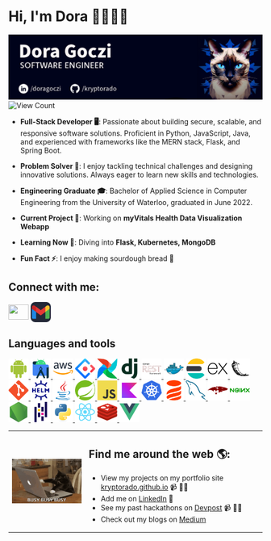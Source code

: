# Hi, I'm Dora 👋🏻🐱‍👤

<img src="images/gh_banner.png" alt="banner that says Dora Goczi - software engineer alongside a cartoon illustration of a siamese cat">
<img src="https://komarev.com/ghpvc/?username=kryptorado&label=Profile%20views&color=0e75b6&style=flat"  alt="View Count"/>


- **Full-Stack Developer 🖥️**: Passionate about building secure, scalable, and responsive software solutions. Proficient in Python, JavaScript, Java, and experienced with frameworks like the MERN stack, Flask, and Spring Boot.

- **Problem Solver 🧩**: I enjoy tackling technical challenges and designing innovative solutions. Always eager to learn new skills and technologies.
 
- **Engineering Graduate 🎓**: Bachelor of Applied Science in Computer Engineering from the University of Waterloo, graduated in June 2022.

- **Current Project 🔭**: Working on **myVitals Health Data Visualization Webapp**

- **Learning Now 🌱**: Diving into **Flask, Kubernetes, MongoDB**

- **Fun Fact ⚡**: I enjoy making sourdough bread 🍞



## Connect with me:
<a href="https://www.linkedin.com/in/doragoczi/" target="blank"><img align="center" src="https://raw.githubusercontent.com/rahuldkjain/github-profile-readme-generator/master/src/images/icons/Social/linked-in-alt.svg" height="30" width="40" /></a>
<a href="mailto:dbgoczi@uwaterloo.ca" target="blank"><img align="center" src="https://raw.githubusercontent.com/tandpfun/skill-icons/main/icons/Gmail-Dark.svg" height="40" width="40" /></a>

## Languages and tools
<a href="https://www.android.com/" target="_blank"> <img src="https://raw.githubusercontent.com/devicons/devicon/master/icons/android/android-original.svg" alt="android" width="40" height="40"/> </a> 
<a href="https://developer.android.com/studio" target="_blank"> <img src="https://raw.githubusercontent.com/devicons/devicon/master/icons/androidstudio/androidstudio-original.svg" alt="androidStudio" width="40" height="40"/> </a> 
<a href="https://aws.amazon.com/" target="_blank"> <img src="https://raw.githubusercontent.com/devicons/devicon/master/icons/amazonwebservices/amazonwebservices-original-wordmark.svg" alt="aws" width="40" height="40"/> </a> 
<a href="https://ant.design/" target="_blank"> <img src="https://raw.githubusercontent.com/devicons/devicon/master/icons/antdesign/antdesign-original.svg" alt="antdesign" width="40" height="40"/> </a> 
<a href="https://airflow.apache.org/" target="_blank"> <img src="https://raw.githubusercontent.com/devicons/devicon/master/icons/apacheairflow/apacheairflow-original.svg" alt="airflow" width="40" height="40"/> </a> 
<a href="https://www.djangoproject.com/" target="_blank"> <img src="https://raw.githubusercontent.com/devicons/devicon/master/icons/django/django-plain.svg" alt="django" width="40" height="40"/> </a> 
<a href="https://www.django-rest-framework.org/" target="_blank"> <img src="https://raw.githubusercontent.com/devicons/devicon/master/icons/djangorest/djangorest-original-wordmark.svg" alt="djangorest" width="40" height="40"/> </a> 
<a href="https://www.docker.com/" target="_blank"> <img src="https://raw.githubusercontent.com/devicons/devicon/master/icons/docker/docker-original.svg" alt="docker" width="40" height="40"/> </a> 
<a href="https://www.elastic.co/" target="_blank"> <img src="https://raw.githubusercontent.com/devicons/devicon/master/icons/elasticsearch/elasticsearch-original.svg" alt="elasticsearch" width="40" height="40"/> </a> 
<a href="https://expressjs.com/" target="_blank"> <img src="https://raw.githubusercontent.com/devicons/devicon/master/icons/express/express-original.svg" alt="express" width="40" height="40"/> </a> 
<a href="https://flask.palletsprojects.com/" target="_blank"> <img src="https://raw.githubusercontent.com/devicons/devicon/master/icons/flask/flask-original.svg" alt="flask" width="40" height="40"/> </a> 
<a href="https://git-scm.com/" target="_blank"> <img src="https://raw.githubusercontent.com/devicons/devicon/master/icons/git/git-original.svg" alt="git" width="40" height="40"/> </a> 
<a href="https://helm.sh/" target="_blank"> <img src="https://raw.githubusercontent.com/devicons/devicon/master/icons/helm/helm-original.svg" alt="helm" width="40" height="40"/> </a> 
<a href="https://www.java.com/" target="_blank"> <img src="https://raw.githubusercontent.com/devicons/devicon/master/icons/java/java-original.svg" alt="java" width="40" height="40"/> </a> 
<a href="https://spring.io/" target="_blank"> <img src="https://raw.githubusercontent.com/devicons/devicon/master/icons/spring/spring-original.svg" alt="spring" width="40" height="40"/> </a> 
<a href="https://www.javascript.com/" target="_blank"> <img src="https://raw.githubusercontent.com/devicons/devicon/master/icons/javascript/javascript-original.svg" alt="javascript" width="40" height="40"/> </a>
<a href="https://kotlinlang.org/" target="_blank"> <img src="https://raw.githubusercontent.com/devicons/devicon/master/icons/kotlin/kotlin-original.svg" alt="kotlin" width="40" height="40"/> </a> 
<a href="https://kubernetes.io/" target="_blank"> <img src="https://raw.githubusercontent.com/devicons/devicon/master/icons/kubernetes/kubernetes-original.svg" alt="kubernetes" width="40" height="40"/> </a>
<a href="https://www.liquibase.com/" target="_blank"> <img src="https://raw.githubusercontent.com/devicons/devicon/master/icons/liquibase/liquibase-original.svg" alt="liquibase" width="40" height="40"/> </a> 
<a href="https://www.mysql.com/" target="_blank"> <img src="https://raw.githubusercontent.com/devicons/devicon/master/icons/mysql/mysql-original.svg" alt="mysql" width="40" height="40"/> </a> 
<a href="https://mongoosejs.com/" target="_blank"> <img src="https://raw.githubusercontent.com/devicons/devicon/master/icons/mongoose/mongoose-original.svg" alt="mongoose" width="40" height="40"/> </a> 
<a href="https://nginx.org/" target="_blank"> <img src="https://raw.githubusercontent.com/devicons/devicon/master/icons/nginx/nginx-original.svg" alt="nginx" width="40" height="40"/> </a> 
<a href="https://nodejs.org/" target="_blank"> <img src="https://raw.githubusercontent.com/devicons/devicon/master/icons/nodejs/nodejs-original.svg" alt="nodejs" width="40" height="40"/> </a> 
<a href="https://pandas.pydata.org/" target="_blank"> <img src="https://raw.githubusercontent.com/devicons/devicon/master/icons/pandas/pandas-original.svg" alt="pandas" width="40" height="40"/> </a> 
<a href="https://www.python.org/" target="_blank"> <img src="https://raw.githubusercontent.com/devicons/devicon/master/icons/python/python-original.svg" alt="python" width="40" height="40"/> </a> 
<a href="https://react.dev/" target="_blank"> <img src="https://raw.githubusercontent.com/devicons/devicon/master/icons/react/react-original.svg" alt="react" width="40" height="40"/> </a> 
<a href="https://redis.io/" target="_blank"> <img src="https://raw.githubusercontent.com/devicons/devicon/master/icons/redis/redis-original.svg" alt="redis" width="40" height="40"/> </a> 
<a href="https://vuejs.org/" target="_blank"> <img src="https://raw.githubusercontent.com/devicons/devicon/master/icons/vuejs/vuejs-original.svg" alt="vuejs" width="40" height="40"/> </a> 


<table border="0">
<tr style="border: none">
    <td style="border: none">
        <img align="center" src="images/cat_typing.gif?raw=true" alt="cat typing furiously">
    </td>
    <td style="border: none;">

## Find me around the web 🌎: <a href="https://github.com/kryptorado"></a>
- View my projects on my portfolio site <a href="https://kryptorado.github.io/">kryptorado.github.io</a> 📹 ✍🏾
- Add me on  <a href="https://www.linkedin.com/in/doragoczi/">LinkedIn</a> 💼
- See my past hackathons on <a href="https://devpost.com/kryptorado">Devpost</a> 📹 ✍🏾
- Check out my blogs on <a href="https://medium.com/@doribea"> Medium</a>
    </td>
</tr>
</table>
